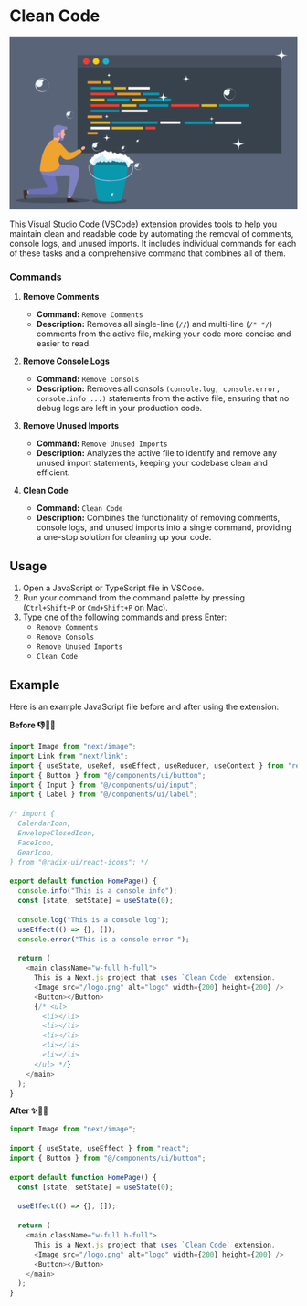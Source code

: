 # Clean Code

[![MasterHead](https://github.com/BenMradB/clean-code-vsce/blob/main/clean-code.png?raw=true)](https://rishavchanda.io)

This Visual Studio Code (VSCode) extension provides tools to help you maintain clean and readable code by automating the removal of comments, console logs, and unused imports. It includes individual commands for each of these tasks and a comprehensive command that combines all of them.

### Commands

1. **Remove Comments**

   - **Command:** `Remove Comments`
   - **Description:** Removes all single-line (`//`) and multi-line (`/* */`) comments from the active file, making your code more concise and easier to read.

2. **Remove Console Logs**

   - **Command:** `Remove Consols`
   - **Description:** Removes all consols `(console.log, console.error, console.info ...)` statements from the active file, ensuring that no debug logs are left in your production code.

3. **Remove Unused Imports**

   - **Command:** `Remove Unused Imports`
   - **Description:** Analyzes the active file to identify and remove any unused import statements, keeping your codebase clean and efficient.

4. **Clean Code**
   - **Command:** `Clean Code`
   - **Description:** Combines the functionality of removing comments, console logs, and unused imports into a single command, providing a one-stop solution for cleaning up your code.

## Usage

1. Open a JavaScript or TypeScript file in VSCode.
2. Run your command from the command palette by pressing (`Ctrl+Shift+P` or `Cmd+Shift+P` on Mac).
3. Type one of the following commands and press Enter:
   - `Remove Comments`
   - `Remove Consols`
   - `Remove Unused Imports`
   - `Clean Code`

## Example

Here is an example JavaScript file before and after using the extension:

**Before 👎🤦‍♂️**

```typescript
import Image from "next/image";
import Link from "next/link";
import { useState, useRef, useEffect, useReducer, useContext } from "react";
import { Button } from "@/components/ui/button";
import { Input } from "@/components/ui/input";
import { Label } from "@/components/ui/label";

/* import {
  CalendarIcon,
  EnvelopeClosedIcon,
  FaceIcon,
  GearIcon,
} from "@radix-ui/react-icons"; */

export default function HomePage() {
  console.info("This is a console info");
  const [state, setState] = useState(0);

  console.log("This is a console log");
  useEffect(() => {}, []);
  console.error("This is a console error ");

  return (
    <main className="w-full h-full">
      This is a Next.js project that uses `Clean Code` extension.
      <Image src="/logo.png" alt="logo" width={200} height={200} />
      <Button></Button>
      {/* <ul>
        <li></li>
        <li></li>
        <li></li>
        <li></li>
        <li></li>
      </ul> */}
    </main>
  );
}
```

**After ✨🙆‍♂️**

```typescript
import Image from "next/image";

import { useState, useEffect } from "react";
import { Button } from "@/components/ui/button";

export default function HomePage() {
  const [state, setState] = useState(0);

  useEffect(() => {}, []);

  return (
    <main className="w-full h-full">
      This is a Next.js project that uses `Clean Code` extension.
      <Image src="/logo.png" alt="logo" width={200} height={200} />
      <Button></Button>
    </main>
  );
}
```
